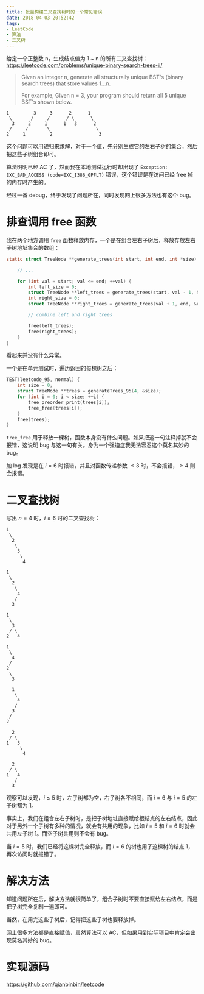 ```yaml
---
title: 批量构建二叉查找树时的一个常见错误
date: 2018-04-03 20:52:42
tags:
- LeetCode
- 算法
- 二叉树
---
```


给定一个正整数 n，生成结点值为 1 ~ n 的所有二叉查找树：
<https://leetcode.com/problems/unique-binary-search-trees-ii/>

> Given an integer n, generate all structurally unique BST's (binary search trees) that store values 1...n.
> 
> For example,
> Given n = 3, your program should return all 5 unique BST's shown below.
```
1         3     3      2      1
 \       /     /      / \      \
  3     2     1      1   3      2
 /     /       \                 \
2     1         2                 3
```

这个问题可以用递归来求解，对于一个值，先分别生成它的左右子树的集合，然后把这些子树组合即可。

算法明明已经 AC 了，然而我在本地测试运行时却出现了 `Exception: EXC_BAD_ACCESS (code=EXC_I386_GPFLT)` 错误，这个错误是在访问已经 free 掉的内存时产生的。

经过一番 debug，终于发现了问题所在，同时发现网上很多方法也有这个 bug。

<!-- more -->

# 排查调用 free 函数

我在两个地方调用 `free` 函数释放内存，一个是在组合左右子树后，释放存放左右子树地址集合的数组：

```c
static struct TreeNode **generate_trees(int start, int end, int *size) {

    // ...

    for (int val = start; val <= end; ++val) {
        int left_size = 0;
        struct TreeNode **left_trees = generate_trees(start, val - 1, &left_size);
        int right_size = 0;
        struct TreeNode **right_trees = generate_trees(val + 1, end, &right_size);

        // combine left and right trees

        free(left_trees);
        free(right_trees);
    }
}
```

看起来并没有什么异常。

一个是在单元测试时，遍历返回的每棵树之后：

```cpp
TEST(leetcode_95, normal) {
    int size = 0;
    struct TreeNode **trees = generateTrees_95(4, &size);
    for (int i = 0; i < size; ++i) {
        tree_preorder_print(trees[i]);
        tree_free(trees[i]);
    }
    free(trees);
}
```

`tree_free` 用于释放一棵树，函数本身没有什么问题。如果把这一句注释掉就不会报错，这说明 bug 与这一句有关。身为一个强迫症我无法容忍这个莫名其妙的 bug。

加 log 发现是在 $i = 6$ 时报错，并且对函数传递参数 $\le 3$ 时，不会报错，$\ge 4$ 则会报错。

# 二叉查找树

写出 $n = 4$ 时，$i \le 6$ 时的二叉查找树：

```
1
 \
  2
   \
    3
     \
      4

1
 \
  2
   \
    4
   /
  3

1
 \
  3
 / \
2   4

1
 \
  4
 /
2
 \
  3

  1
   \
    4
   /
  3
 /
2

  2
 / \
1   3
     \
      4

  2
 / \
1   4
   /
  3
```

观察可以发现，$i \le 5$ 时，左子树都为空，右子树各不相同，而 $i = 6$ 与 $i = 5$ 的左子树都为 $1$。

事实上，我们在组合左右子树时，是把子树地址直接赋给根结点的左右结点，因此对于另外一个子树有多种的情况，就会有共用的现象，比如 $i = 5$ 和 $i = 6$ 时就会共用左子树 $1$。而空子树共用则不会有 bug。

当 $i = 5$ 时，我们已经将这棵树完全释放，而 $i = 6$ 的树也用了这棵树的结点 $1$，再次访问时就报错了。

# 解决方法

知道问题所在后，解决方法就很简单了，组合子树时不要直接赋给左右结点，而是把子树完全复制一遍即可。

当然，在用完这些子树后，记得把这些子树也要释放掉。

网上很多方法都是直接赋值，虽然算法可以 AC，但如果用到实际项目中肯定会出现莫名其妙的 bug。

# 实现源码

<https://github.com/qianbinbin/leetcode>
